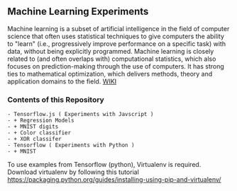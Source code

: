 ## Machine Learning Experiments

Machine learning is a subset of artificial intelligence in the field of computer science that often uses statistical techniques to give computers the ability to "learn" (i.e., progressively improve performance on a specific task) with data, without being explicitly programmed. Machine learning is closely related to (and often overlaps with) computational statistics, which also focuses on prediction-making through the use of computers. It has strong ties to mathematical optimization, which delivers methods, theory and application domains to the field. [WIKI](https://en.wikipedia.org/wiki/Machine_learning)

### Contents of this Repository

    - Tensorflow.js ( Experiments with Javscript )
    - + Regression Models
    - + MNIST digits
    - + Color classifier
    - + XOR classifer
    - Tensorflow ( Experiments with Python )
    - + MNIST

To use examples from Tensorflow (python), Virtualenv is required. Download virtualenv by following this tutorial https://packaging.python.org/guides/installing-using-pip-and-virtualenv/
